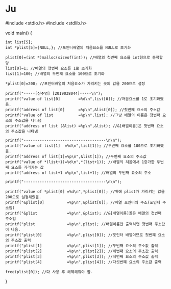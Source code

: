 # Ju
#include <stdio.h>
#include <stdlib.h>

void main() {

	int list[5];
	int *plist[5]={NULL,}; //포인터배열의 처음요소를 NULL로 초기화

	plist[0]=(int *)malloc(sizeof(int)); //배열의 첫번째 요소를 int형으로 동적할당
	list[0]=1; //배열의 첫번째 요소를 1로 초기화
	list[1]=100; //배열의 두번째 요소를 100으로 초기화

	*plist[0]=200; //포인터배열의 처음요소가 가리키는 곳의 값을 200으로 설정

	printf("-----[신주영] [2019038044]-----\n");
	printf("value of list[0]        =%d\n",list[0]); //처음요소를 1로 초기화했음.
	printf("address of list[0]      =%p\n",&list[0]); //첫번째 요소의 주소값
	printf("value of list           =%p\n",list); //그냥 배열의 이름은 첫번째 요소의 주소값을 나타냄
	printf("address of list (&list) =%p\n",&list); //&[배열이름]은 첫번째 요소의 주소값을 나타냄

	printf("------------------------------------\n\n");
	printf("value of list[1]  =%d\n",list[1]); //두번째 요소를 100으로 초기화했음.
	printf("address of list[1]=%p\n",&list[1]); //두번째 요소의 주소값
	printf("value of *(list+1)=%d\n",*(list+1)); //배열의 처음에서 1증가한 두번째 요소를 가리키는 값
	printf("address of list+1 =%p\n",list+1); //배열의 두번째 요소의 주소

	printf("------------------------------------\n\n");

	printf("value of *plist[0] =%d\n",*plist[0]); //위에 plist가 가리키는 값을 200으로 설정해줬음.
	printf("&plist[0]          =%p\n",&plist[0]); //배열 포인터의 주소(포인터 주소임)
	printf("&plist             =%p\n",&plist); //&[배열이름]꼴은 배열의 첫번째 주소임
	printf("plist              =%p\n",plist); //배열이름만 출력하면 첫번째 주소값이 나옴.
	printf("plist[0]           =%p\n",plist[0]); //포인터 배열이므로 첫번째 요소의 주소값 출력
	printf("plist[1]           =%p\n",plist[1]); //두번째 요소의 주소값 출력
	printf("plist[2]           =%p\n",plist[2]); //세번째 요소의 주소값 출력
	printf("plist[3]           =%p\n",plist[3]); //네번째 요소의 주소값 출력
	printf("plist[4]           =%p\n",plist[4]); //다섯번째 요소의 주소값 출력

	free(plist[0]); //다 사용 후 해제해줘야 함.
}
